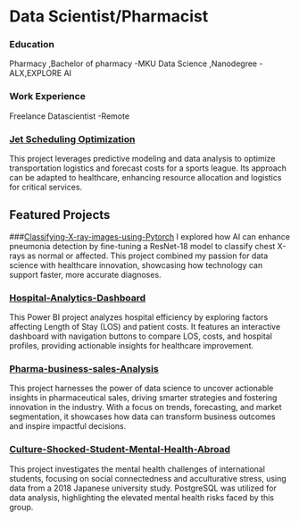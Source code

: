 # Data Scientist/Pharmacist

### Education 
Pharmacy ,Bachelor of pharmacy -MKU
Data Science ,Nanodegree - ALX,EXPLORE AI

### Work Experience
Freelance Datascientist -Remote 
### [Jet Scheduling Optimization](https://github.com/MutukuMwende/Time-Series-Prediction-for-flights)
This project leverages predictive modeling and data analysis to optimize transportation logistics and forecast costs for a sports league. Its approach can be adapted to healthcare, enhancing resource allocation and logistics for critical services.


## Featured Projects
###[Classifying-X-ray-images-using-Pytorch](https://github.com/MutukuMwende/Classifying-X-ray-images-using-Pytorch)
I explored how AI can enhance pneumonia detection by fine-tuning a ResNet-18 model to classify chest X-rays as normal or affected. This project combined my passion for data science with healthcare innovation, showcasing how technology can support faster, more accurate diagnoses.

### [Hospital-Analytics-Dashboard](https://github.com/MutukuMwende/Hospital-Analytics-Dashboard)
This Power BI project analyzes hospital efficiency by exploring factors affecting Length of Stay (LOS) and patient costs. It features an interactive dashboard with navigation buttons to compare LOS, costs, and hospital profiles, providing actionable insights for healthcare improvement.

### [Pharma-business-sales-Analysis](https://github.com/MutukuMwende/Pharma-business-sales-Analysis)
This project harnesses the power of data science to uncover actionable insights in pharmaceutical sales, driving smarter strategies and fostering innovation in the industry. With a focus on trends, forecasting, and market segmentation, it showcases how data can transform business outcomes and inspire impactful decisions. 

### [Culture-Shocked-Student-Mental-Health-Abroad](https://github.com/MutukuMwende/Student-Mental-Health-Abroad)
This project investigates the mental health challenges of international students, focusing on social connectedness and acculturative stress, using data from a 2018 Japanese university study. PostgreSQL was utilized for data analysis, highlighting the elevated mental health risks faced by this group.
